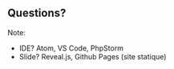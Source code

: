 ## Questions?



Note:
- IDE? Atom, VS Code, PhpStorm
- Slide? Reveal.js, Github Pages (site statique)